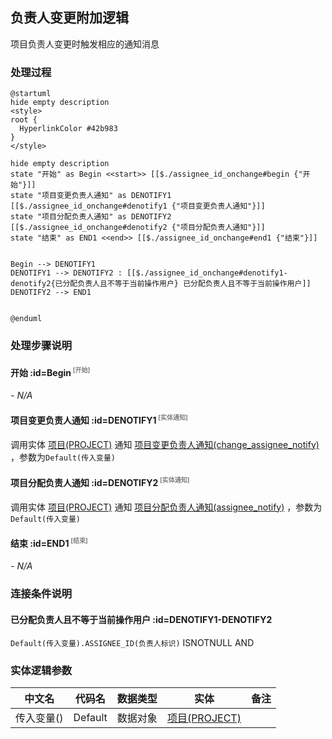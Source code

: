 ## 负责人变更附加逻辑 <!-- {docsify-ignore-all} -->

   项目负责人变更时触发相应的通知消息

### 处理过程

```plantuml
@startuml
hide empty description
<style>
root {
  HyperlinkColor #42b983
}
</style>

hide empty description
state "开始" as Begin <<start>> [[$./assignee_id_onchange#begin {"开始"}]]
state "项目变更负责人通知" as DENOTIFY1  [[$./assignee_id_onchange#denotify1 {"项目变更负责人通知"}]]
state "项目分配负责人通知" as DENOTIFY2  [[$./assignee_id_onchange#denotify2 {"项目分配负责人通知"}]]
state "结束" as END1 <<end>> [[$./assignee_id_onchange#end1 {"结束"}]]


Begin --> DENOTIFY1
DENOTIFY1 --> DENOTIFY2 : [[$./assignee_id_onchange#denotify1-denotify2{已分配负责人且不等于当前操作用户} 已分配负责人且不等于当前操作用户]]
DENOTIFY2 --> END1


@enduml
```


### 处理步骤说明

#### 开始 :id=Begin<sup class="footnote-symbol"> <font color=gray size=1>[开始]</font></sup>



*- N/A*
#### 项目变更负责人通知 :id=DENOTIFY1<sup class="footnote-symbol"> <font color=gray size=1>[实体通知]</font></sup>



调用实体 [项目(PROJECT)](module/ProjMgmt/project.md) 通知 [项目变更负责人通知(change_assignee_notify)](module/ProjMgmt/project/notify/change_assignee_notify) ，参数为`Default(传入变量)`
#### 项目分配负责人通知 :id=DENOTIFY2<sup class="footnote-symbol"> <font color=gray size=1>[实体通知]</font></sup>



调用实体 [项目(PROJECT)](module/ProjMgmt/project.md) 通知 [项目分配负责人通知(assignee_notify)](module/ProjMgmt/project/notify/assignee_notify) ，参数为`Default(传入变量)`
#### 结束 :id=END1<sup class="footnote-symbol"> <font color=gray size=1>[结束]</font></sup>



*- N/A*


### 连接条件说明
#### 已分配负责人且不等于当前操作用户 :id=DENOTIFY1-DENOTIFY2

`Default(传入变量).ASSIGNEE_ID(负责人标识)` ISNOTNULL AND 


### 实体逻辑参数

|    中文名   |    代码名    |  数据类型    |  实体   |备注 |
| --------| --------| -------- | -------- | --------   |
|传入变量(<i class="fa fa-check"/></i>)|Default|数据对象|[项目(PROJECT)](module/ProjMgmt/project.md)||
